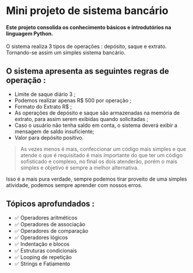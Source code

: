 # Mini projeto de sistema bancário

#### Este projeto consolida os conhecimento básicos e introdutórios na linguagem Python.
O sistema realiza 3 tipos de operações : depósito, saque e extrato. Tornando-se assim um simples sistema bancário.

## O sistema apresenta as seguintes regras de operação :
- Limite de saque diário 3 ;
- Podemos realizar apenas R$ 500 por operação ;
- Formato do Extrato R$ ;
- As operações de depósito e saque são armazenadas na memória de extrato, para assim serem exibidas quando solicitadas ;
- Caso o usuário não tenha saldo em conta, o sistema deverá exibir a mensagem de saldo insuficiente;
- Valor para depósito positivo.

> As vezes menos é mais, confeccionar um código mais simples e que atende o que é requisitado é mais importante do que ter um código sofisticado e complexo, no final os dois atenderão, porém o mais simples e objetivo é sempre a melhor alternativa.
> 
 Isso é a mais pura verdade, sempre podemos tirar proveito de uma simples atividade, podemos sempre aprender com nossos erros.

## Tópicos aprofundados :
- ✅ Operadores aritméticos
- ✅ Operadores de associação
- ✅ Operadores de comparação
- ✅ Operadores lógicos
- ✅ Indentação e blocos
- ✅ Estruturas condicionais
- ✅ Looping de repetição
- ✅ Strings e Fatiamento

